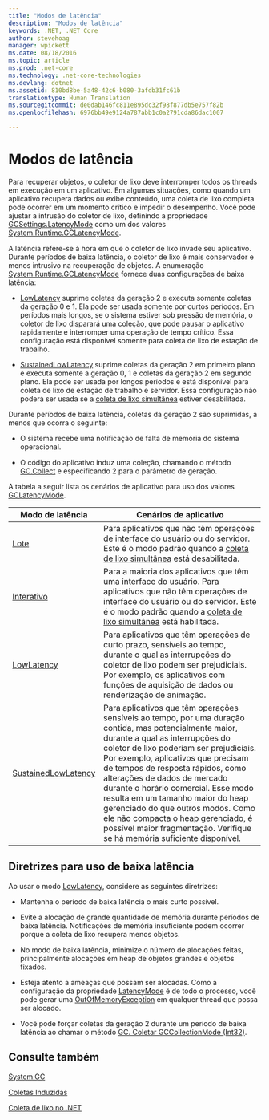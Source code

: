 ```yaml
---
title: "Modos de latência"
description: "Modos de latência"
keywords: .NET, .NET Core
author: stevehoag
manager: wpickett
ms.date: 08/18/2016
ms.topic: article
ms.prod: .net-core
ms.technology: .net-core-technologies
ms.devlang: dotnet
ms.assetid: 810bd8be-5a48-42c6-b080-3afdb31fc61b
translationtype: Human Translation
ms.sourcegitcommit: de0dab146fc811e895dc32f98f877db5e757f82b
ms.openlocfilehash: 6976bb49e9124a787abb1c0a2791cda86dac1007

---
```


# <a name="latency-modes"></a>Modos de latência

Para recuperar objetos, o coletor de lixo deve interromper todos os threads em execução em um aplicativo. Em algumas situações, como quando um aplicativo recupera dados ou exibe conteúdo, uma coleta de lixo completa pode ocorrer em um momento crítico e impedir o desempenho. Você pode ajustar a intrusão do coletor de lixo, definindo a propriedade [GCSettings.LatencyMode](xref:System.Runtime.GCSettings.LatencyMode) como um dos valores [System.Runtime.GCLatencyMode](xref:System.Runtime.GCLatencyMode). 

A latência refere-se à hora em que o coletor de lixo invade seu aplicativo. Durante períodos de baixa latência, o coletor de lixo é mais conservador e menos intrusivo na recuperação de objetos. A enumeração [System.Runtime.GCLatencyMode](xref:System.Runtime.GCLatencyMode) fornece duas configurações de baixa latência:

* [LowLatency](xref:System.Runtime.GCLatencyMode.LowLatency) suprime coletas da geração 2 e executa somente coletas da geração 0 e 1. Ela pode ser usada somente por curtos períodos. Em períodos mais longos, se o sistema estiver sob pressão de memória, o coletor de lixo disparará uma coleção, que pode pausar o aplicativo rapidamente e interromper uma operação de tempo crítico. Essa configuração está disponível somente para coleta de lixo de estação de trabalho. 

* [SustainedLowLatency](xref:System.Runtime.GCLatencyMode.SustainedLowLatency) suprime coletas da geração 2 em primeiro plano e executa somente a geração 0, 1 e coletas da geração 2 em segundo plano. Ela pode ser usada por longos períodos e está disponível para coleta de lixo de estação de trabalho e servidor. Essa configuração não poderá ser usada se a [coleta de lixo simultânea](https://msdn.microsoft.com/library/yhwwzef8.aspx) estiver desabilitada.

Durante períodos de baixa latência, coletas da geração 2 são suprimidas, a menos que ocorra o seguinte:

* O sistema recebe uma notificação de falta de memória do sistema operacional.

* O código do aplicativo induz uma coleção, chamando o método [GC.Collect](xref:System.GC.Collect(System.Int32)) e especificando 2 para o parâmetro de geração.

A tabela a seguir lista os cenários de aplicativo para uso dos valores [GCLatencyMode](xref:System.Runtime.GCLatencyMode).

Modo de latência | Cenários de aplicativo
------------ | --------------------- 
[Lote](xref:System.Runtime.GCLatencyMode.Batch) | Para aplicativos que não têm operações de interface do usuário ou do servidor. Este é o modo padrão quando a [coleta de lixo simultânea](https://msdn.microsoft.com/library/yhwwzef8.aspx) está desabilitada.
[Interativo](xref:System.Runtime.GCLatencyMode.Interactive) | Para a maioria dos aplicativos que têm uma interface do usuário. Para aplicativos que não têm operações de interface do usuário ou do servidor. Este é o modo padrão quando a [coleta de lixo simultânea](https://msdn.microsoft.com/library/yhwwzef8.aspx) está habilitada.
[LowLatency](xref:System.Runtime.GCLatencyMode.LowLatency) | Para aplicativos que têm operações de curto prazo, sensíveis ao tempo, durante o qual as interrupções do coletor de lixo podem ser prejudiciais. Por exemplo, os aplicativos com funções de aquisição de dados ou renderização de animação.
[SustainedLowLatency](xref:System.Runtime.GCLatencyMode.SustainedLowLatency) | Para aplicativos que têm operações sensíveis ao tempo, por uma duração contida, mas potencialmente maior, durante a qual as interrupções do coletor de lixo poderiam ser prejudiciais. Por exemplo, aplicativos que precisam de tempos de resposta rápidos, como alterações de dados de mercado durante o horário comercial.   Esse modo resulta em um tamanho maior do heap gerenciado do que outros modos. Como ele não compacta o heap gerenciado, é possível maior fragmentação. Verifique se há memória suficiente disponível.
 
## <a name="guidelines-for-using-low-latency"></a>Diretrizes para uso de baixa latência

Ao usar o modo [LowLatency](xref:System.Runtime.GCLatencyMode.LowLatency), considere as seguintes diretrizes:

* Mantenha o período de baixa latência o mais curto possível.

* Evite a alocação de grande quantidade de memória durante períodos de baixa latência. Notificações de memória insuficiente podem ocorrer porque a coleta de lixo recupera menos objetos. 

* No modo de baixa latência, minimize o número de alocações feitas, principalmente alocações em heap de objetos grandes e objetos fixados. 

* Esteja atento a ameaças que possam ser alocadas. Como a configuração da propriedade [LatencyMode](xref:System.Runtime.GCSettings.LatencyMode) é de todo o processo, você pode gerar uma [OutOfMemoryException](xref:System.OutOfMemoryException) em qualquer thread que possa ser alocado. 

* Você pode forçar coletas da geração 2 durante um período de baixa latência ao chamar o método [GC. Coletar GCCollectionMode (Int32)](xref:System.GC.Collect(System.Int32,System.GCCollectionMode)).

## <a name="see-also"></a>Consulte também

[System.GC](xref:System.GC)

[Coletas Induzidas](induced.md)

[Coleta de lixo no .NET](index.md)



<!--HONumber=Nov16_HO4-->


